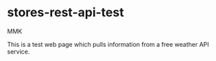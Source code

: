 # stores-rest-api-test
MMK

This is a test web page which pulls information from a free weather API service.
